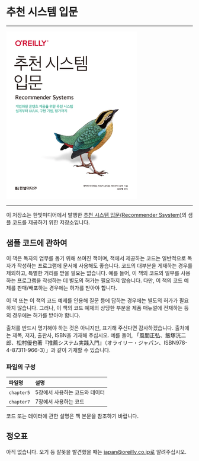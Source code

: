 # 추천 시스템 입문

---

<img src="./cover.jpg" width="70%">

---

이 저장소는 한빛미디어에서 발행한 [추천 시스템 입문(Recommender Ssystem)]()의 샘플 코드를 제공하기 위한 저장소입니다.

## 샘플 코드에 관하여

이 책은 독자의 업무를 돕기 위해 쓰여진 책이며, 책에서 제공하는 코드는 일반적으로 독자가 작성하는 프로그램에 문서에 사용해도 좋습니다. 코드의 대부분을 게재하는 경우를 제외하고, 특별한 거리를 받을 필요는 없습니다. 예를 들어, 이 책의 코드의 일부를 사용하는 프로그램을 작성하는 데 별도의 허가는 필요하지 않습니다. 다만, 이 책의 코드 예제를 판매/배포하는 경우에는 허가를 받아야 합니다.

이 책 또는 이 책의 코드 예제를 인용해 질문 등에 답하는 경우에는 별도의 허가가 필요하지 않습니다. 그러나, 이 책의 코드 예제의 상당한 부분을 제품 매뉴얼에 전재하는 등의 경우에는 허가를 받아야 합니다.

출처를 반드시 명기해야 하는 것은 아니지만, 표기해 주신다면 감사하겠습니다. 출처에는 제목, 저자, 출판사, ISBN을 기재해 주십시오. 예를 들어, 「風間正弘、飯塚洸二郎、松村優也著『推薦システム実践入門』（オライリー・ジャパン、ISBN978-4-87311-966-3）」과 같이 기재할 수 있습니다.

### 파일의 구성

|파일명|설명|
|:---|:---|
|`chapter5`|5장에서 사용하는 코드와 데이터|
|`chapter7`|7장에서 사용하는 코드|

코드 또는 데이터에 관한 설명은 책 본문을 참조하기 바랍니다.

## 정오표

아직 없습니다. 오기 등 잘못을 발견했을 때는 japan@oreilly.co.jp로 알려주십시오.
